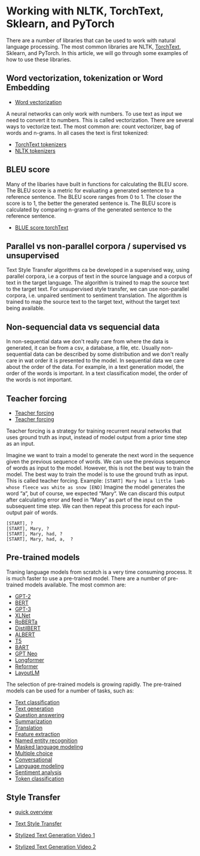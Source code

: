 # Working with NLTK, TorchText, Sklearn, and PyTorch

There are a number of libraries that can be used to work with natural language processing. The most common libraries are NLTK, [TorchText](https://github.com/pytorch/text), Sklearn, and PyTorch. In this article, we will go through some examples of how to use these libraries.

## Word vectorization, tokenization or Word Embedding

- [Word vectorization](https://www.analyticsvidhya.com/blog/2021/06/part-5-step-by-step-guide-to-master-nlp-text-vectorization-approaches/)

A neural networks can only work with numbers. To use text as input we need to convert it to numbers. This is called vectorization. There are several ways to vectorize text. The most common are: count vectorizer, bag of words and n-grams. In all cases the text is first tokenized:
- [TorchText tokenizers](https://pytorch.org/text/stable/transforms.html#module-torchtext.transforms)
- [NLTK tokenizers](https://www.nltk.org/api/nltk.tokenize.html)

## BLEU score

Many of the libaries have built in functions for calculating the BLEU score. The BLEU score is a metric for evaluating a generated sentence to a reference sentence. The BLEU score ranges from 0 to 1. The closer the score is to 1, the better the generated sentence is. The BLEU score is calculated by comparing n-grams of the generated sentence to the reference sentence.

- [BLUE score torchText](https://pytorch.org/text/stable/data_metrics.html#bleu-score)


## Parallel vs non-parallel corpora / supervised vs unsupervised

Text Style Transfer algorithms ca be developed in a supervised way, using parallel corpora, i.e a corpus of text in the source language and a corpus of text in the target language. The algorithm is trained to map the source text to the target text. For unsupervised style transfer, we can use non-parallel corpora, i.e. unpaired sentiment to sentiment translation. The algorithm is trained to map the source text to the target text, without the target text being available.

## Non-sequencial data vs sequencial data

In non-sequential data we don't really care from where the data is generated, it can be from a csv, a database, a file, etc. Usually non-sequential data can be described by some distribution and we don't really care in wat order it is presented to the model. In sequential data we care about the order of the data. For example, in a text generation model, the order of the words is important. In a text classification model, the order of the words is not important.


## Teacher forcing

- [Teacher forcing](https://machinelearningmastery.com/teacher-forcing-for-recurrent-neural-networks/)
- [Teacher forcing](https://www.youtube.com/watch?v=vQ9_4tlYXSA&ab_channel=RANJIRAJ/)

Teacher forcing is a strategy for training recurrent neural networks that uses ground truth as input, instead of model output from a prior time step as an input.

Imagine we want to train a model to generate the next word in the sequence given the previous sequence of words. We can use the previous sequence of words as input to the model. However, this is not the best way to train the model. The best way to train the model is to use the ground truth as input. This is called teacher forcing. Example: `[START] Mary had a little lamb whose fleece was white as snow [END]` Imagine the model generates the word “a“, but of course, we expected “Mary“. We can discard this output after calculating error and feed in “Mary” as part of the input on the subsequent time step. We can then repeat this process for each input-output pair of words.
```
[START], ?
[START], Mary, ?
[START], Mary, had, ?
[START], Mary, had, a,	?
```

## Pre-trained models

Traning language models from scratch is a very time consuming process. It is much faster to use a pre-trained model. There are a number of pre-trained models available. The most common are:
- [GPT-2](https://openai.com/blog/better-language-models/)
- [BERT](https://huggingface.co/transformers/model_doc/bert.html)
- [GPT-3](https://openai.com/blog/gpt-3-apps/)
- [XLNet](https://huggingface.co/transformers/model_doc/xlnet.html)
- [RoBERTa](https://huggingface.co/transformers/model_doc/roberta.html)
- [DistilBERT](https://huggingface.co/transformers/model_doc/distilbert.html)
- [ALBERT](https://huggingface.co/transformers/model_doc/albert.html)
- [T5](https://huggingface.co/transformers/model_doc/t5.html)
- [BART](https://huggingface.co/transformers/model_doc/bart.html)
- [GPT Neo](https://huggingface.co/transformers/model_doc/gpt_neo.html)
- [Longformer](https://huggingface.co/transformers/model_doc/longformer.html)
- [Reformer](https://huggingface.co/transformers/model_doc/reformer.html)
- [LayoutLM](https://huggingface.co/transformers/model_doc/layoutlm.html)

The selection of pre-trained models is growing rapidly. The pre-trained models can be used for a number of tasks, such as:
- [Text classification](https://huggingface.co/transformers/task_summary.html#text-classification)
- [Text generation](https://huggingface.co/transformers/task_summary.html#text-generation)
- [Question answering](https://huggingface.co/transformers/task_summary.html#question-answering)
- [Summarization](https://huggingface.co/transformers/task_summary.html#summarization)
- [Translation](https://huggingface.co/transformers/task_summary.html#translation)
- [Feature extraction](https://huggingface.co/transformers/task_summary.html#feature-extraction)
- [Named entity recognition](https://huggingface.co/transformers/task_summary.html#named-entity-recognition)
- [Masked language modeling](https://huggingface.co/transformers/task_summary.html#masked-language-modeling)
- [Multiple choice](https://huggingface.co/transformers/task_summary.html#multiple-choice)
- [Conversational](https://huggingface.co/transformers/task_summary.html#conversational)
- [Language modeling](https://huggingface.co/transformers/task_summary.html#language-modeling)
- [Sentiment analysis](https://huggingface.co/transformers/task_summary.html#sentiment-analysis)
- [Token classification](https://huggingface.co/transformers/task_summary.html#token-classification)


## Style Transfer

- [quick overview](https://medium.com/nlplanet/two-minutes-nlp-quick-intro-to-text-style-transfer-61de9cbd4083)

- [Text Style Transfer](https://github.com/fuzhenxin/Style-Transfer-in-Text)
- [Stylized Text Generation Video 1](https://vimeo.com/436479481)
- [Stylized Text Generation Video 2](https://www.youtube.com/watch?v=qSbqVjM-Vik)
